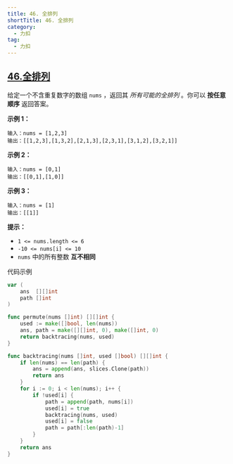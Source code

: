 ```yaml
---
title: 46. 全排列
shortTitle: 46. 全排列
category:
  - 力扣
tag:
  - 力扣
---
```


## [46.全排列](https://leetcode.cn/problems/permutations/?envType=study-plan-v2&envId=top-100-liked)

给定一个不含重复数字的数组 `nums` ，返回其 *所有可能的全排列* 。你可以 **按任意顺序** 返回答案。

**示例 1：**

```
输入：nums = [1,2,3]
输出：[[1,2,3],[1,3,2],[2,1,3],[2,3,1],[3,1,2],[3,2,1]]
```

**示例 2：**

```
输入：nums = [0,1]
输出：[[0,1],[1,0]]
```

**示例 3：**

```
输入：nums = [1]
输出：[[1]]
```

**提示：**

- `1 <= nums.length <= 6`
- `-10 <= nums[i] <= 10`
- `nums` 中的所有整数 **互不相同**

代码示例

```go
var (
	ans  [][]int
	path []int
)

func permute(nums []int) [][]int {
	used := make([]bool, len(nums))
	ans, path = make([][]int, 0), make([]int, 0)
	return backtracing(nums, used)
}

func backtracing(nums []int, used []bool) [][]int {
	if len(nums) == len(path) {
		ans = append(ans, slices.Clone(path))
		return ans
	}
	for i := 0; i < len(nums); i++ {
		if !used[i] {
			path = append(path, nums[i])
			used[i] = true
			backtracing(nums, used)
			used[i] = false
			path = path[:len(path)-1]
		}
	}
	return ans
}
```

